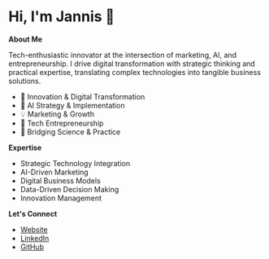 # Hi, I'm Jannis 👋

**About Me**

Tech-enthusiastic innovator at the intersection of marketing, AI, and entrepreneurship. I drive digital transformation with strategic thinking and practical expertise, translating complex technologies into tangible business solutions.

- 🚀 Innovation & Digital Transformation
- 🤖 AI Strategy & Implementation
- 💡 Marketing & Growth
- 🌱 Tech Entrepreneurship
- 🎯 Bridging Science & Practice

**Expertise**

- Strategic Technology Integration
- AI-Driven Marketing
- Digital Business Models
- Data-Driven Decision Making
- Innovation Management

**Let's Connect**

- [Website](https://jannis.ritterspach.me)
- [LinkedIn](https://www.linkedin.com/in/ritterspach/)
- [GitHub](https://github.com/ritterspach)
